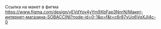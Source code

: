 Ссылка на макет в фигма https://www.figma.com/design/yEVdYov4yYm9XbFap3NnrN/Макет-интернет-магазина-SOBACCINI?node-id=0-1&p=f&t=c6r87yUo6VqXJI4c-0
